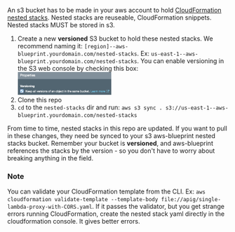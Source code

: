 An s3 bucket has to be made in your aws account to hold [CloudFormation nested stacks](https://docs.aws.amazon.com/AWSCloudFormation/latest/UserGuide/using-cfn-nested-stacks.html). Nested stacks are reuseable, CloudFormation snippets. Nested stacks MUST be stored in s3.

1.  Create a new **versioned** S3 bucket to hold these nested stacks. We recommend naming it: `[region]--aws-blueprint.yourdomain.com/nested-stacks`. Ex: `us-east-1--aws-blueprint.yourdomain.com/nested-stacks`. You can enable versioning in the S3 web console by checking this box:
    <img src="../img/vers3.png" height="52">
1.  Clone this repo
1.  `cd` to the `nested-stacks` dir and run: `aws s3 sync . s3://us-east-1--aws-blueprint.yourdomain.com/nested-stacks`

From time to time, nested stacks in this repo are updated. If you want to pull in these changes, they need be synced to your s3 aws-blueprint nested stacks bucket. Remember your bucket is **versioned**, and aws-blueprint references the stacks by the version - so you don't have to worry about breaking anything in the field.

### Note

You can validate your CloudFormation template from the CLI. Ex: `aws cloudformation validate-template --template-body file://apig/single-lambda-proxy-with-CORS.yaml`. If it passes the validator, but you get strange errors running CloudFormation, create the nested stack yaml directly in the cloudformation console. It gives better errors.

